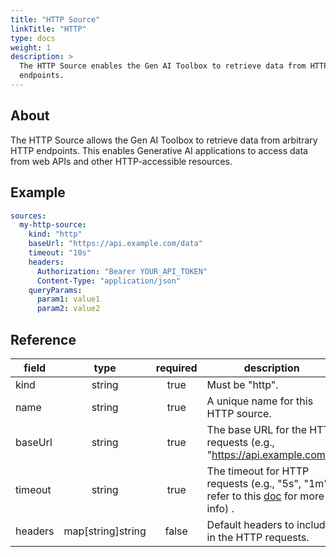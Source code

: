 ```yaml
---
title: "HTTP Source"
linkTitle: "HTTP"
type: docs
weight: 1
description: >
  The HTTP Source enables the Gen AI Toolbox to retrieve data from HTTP
  endpoints.
---
```


## About

The HTTP Source allows the Gen AI Toolbox to retrieve data from arbitrary HTTP
endpoints. This enables Generative AI applications to access data from web APIs
and other HTTP-accessible resources.

## Example

```yaml
sources:
  my-http-source:
    kind: "http"
    baseUrl: "https://api.example.com/data"
    timeout: "10s"
    headers:
      Authorization: "Bearer YOUR_API_TOKEN"
      Content-Type: "application/json"
    queryParams:
      param1: value1
      param2: value2
```

## Reference

| **field** | **type** | **required** | **description**                                                                           |
|-----------|:--------:|:------------:|-------------------------------------------------------------------------------------------|
| kind | string | true | Must be "http". |
| name | string | true | A unique name for this HTTP source. |
| baseUrl | string | true | The base URL for the HTTP requests (e.g., "<https://api.example.com>"). |
| timeout | string | true | The timeout for HTTP requests (e.g., "5s", "1m", refer to this [doc](https://pkg.go.dev/time#ParseDuration) for more info)  . |
| headers | map[string]string | false | Default headers to include in the HTTP requests.  |
